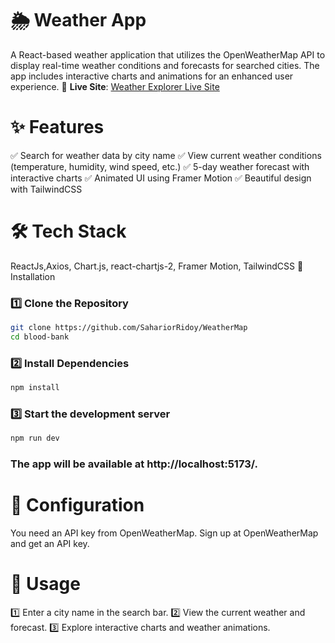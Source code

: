 # 🌦️ Weather App
A React-based weather application that utilizes the OpenWeatherMap API to display real-time weather conditions and forecasts for searched cities. The app includes interactive charts and animations for an enhanced user experience.
🔗 **Live Site**: [Weather Explorer Live Site](https://weather-map-gray.vercel.app/) 

# ✨ Features
✅ Search for weather data by city name
✅ View current weather conditions (temperature, humidity, wind speed, etc.)
✅ 5-day weather forecast with interactive charts
✅ Animated UI using Framer Motion
✅ Beautiful design with TailwindCSS

# 🛠 Tech Stack
ReactJs,Axios, Chart.js, react-chartjs-2, Framer Motion, TailwindCSS 
🚀 Installation
### 1️⃣ Clone the Repository  
```sh
git clone https://github.com/SahariorRidoy/WeatherMap
cd blood-bank
```
### 2️⃣ Install Dependencies
```sh
npm install
```
### 3️⃣ Start the development server
```sh
npm run dev
```

### The app will be available at http://localhost:5173/.

# 🔧 Configuration
You need an API key from OpenWeatherMap.
Sign up at OpenWeatherMap and get an API key.

# 📖 Usage
1️⃣ Enter a city name in the search bar.
2️⃣ View the current weather and forecast.
3️⃣ Explore interactive charts and weather animations.